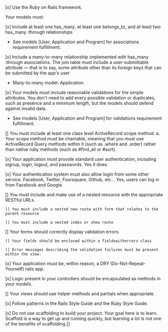 [x] Use the Ruby on Rails framework.

Your models must:

[x] Include at least one has_many, at least one belongs_to, and at least two has_many :through relationships
- See models [User, Application and Program] for associations requirement fulfillment. 

[x] Include a many-to-many relationship implemented with has_many :through associations. The join table must include a user-submittable attribute — that is to say, some attribute other than its foreign keys that can be submitted by the app's user
- Many-to-many model: Application.

[x] Your models must include reasonable validations for the simple attributes. You don't need to add every possible validation or duplicates, such as presence and a minimum length, but the models should defend against invalid data.
- See models [User, Application and Program] for validations requirement fulfillment. 

[] You must include at least one class level ActiveRecord scope method.
a. Your scope method must be chainable, meaning that you must use ActiveRecord Query methods  within it (such as .where and .order) rather than native ruby methods (such as #find_all or #sort).

[x] Your application must provide standard user authentication, including signup, login, logout, and passwords. Yes it does. 

[x] Your authentication system must also allow login from some other service. Facebook, Twitter, Foursquare, Github, etc... 
Yes, users can log in from Facebook and Google.

[] You must include and make use of a nested resource with the appropriate RESTful URLs.

    [] You must include a nested new route with form that relates to the parent resource

    [] You must include a nested index or show route

[] Your forms should correctly display validation errors.

    [] Your fields should be enclosed within a fieldswitherrors class

    [] Error messages describing the validation failures must be present within the view.

[x] Your application must be, within reason, a DRY (Do-Not-Repeat-Yourself) rails app.

[x] Logic present in your controllers should be encapsulated as methods in your models.

[] Your views should use helper methods and partials when appropriate.

[x] Follow patterns in the Rails Style Guide  and the Ruby Style Guide.

[x] Do not use scaffolding to build your project. Your goal here is to learn. Scaffold is a way to get up and running quickly, but learning a lot is not one of the benefits of scaffolding.[]